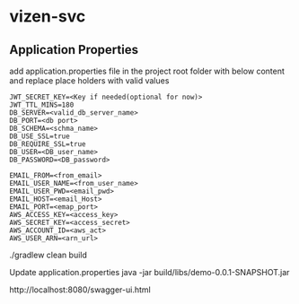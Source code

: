# vizen-svc

## Application Properties 
add application.properties file in the project root folder with below content
and replace place holders with valid values
```
JWT_SECRET_KEY=<Key if needed(optional for now)>
JWT_TTL_MINS=180
DB_SERVER=<valid_db_server_name>
DB_PORT=<db port>
DB_SCHEMA=<schma_name>
DB_USE_SSL=true
DB_REQUIRE_SSL=true
DB_USER=<DB_user_name>
DB_PASSWORD=<DB_password>

EMAIL_FROM=<from_email>
EMAIL_USER_NAME=<from_user_name>
EMAIL_USER_PWD=<email_pwd>
EMAIL_HOST=<email_Host>
EMAIL_PORT=<emap_port>
AWS_ACCESS_KEY=<access_key>
AWS_SECRET_KEY=<access_secret>
AWS_ACCOUNT_ID=<aws_act>
AWS_USER_ARN=<arn_url>
```

./gradlew clean build

Update application.properties
java -jar build/libs/demo-0.0.1-SNAPSHOT.jar

http://localhost:8080/swagger-ui.html
